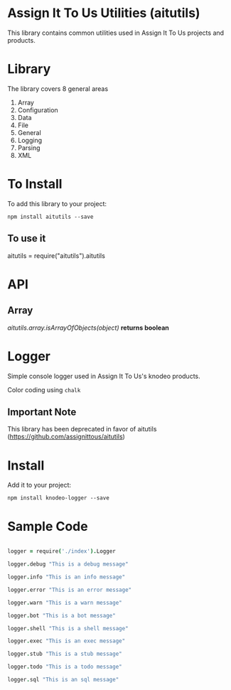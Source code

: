 # Assign It To Us Utilities (aitutils)

This library contains common utilities used in Assign It To Us projects and products.


# Library

The library covers 8 general areas

1. Array
2. Configuration
3. Data
4. File
5. General
6. Logging
7. Parsing
8. XML


# To Install

To add this library to your project:

`npm install aitutils --save`

## To use it

aitutils = require("aitutils").aitutils

# API

## Array

*aitutils.array.isArrayOfObjects(object)*
**returns boolean**




# Logger



Simple console logger used in Assign It To Us's knodeo products.

Color coding using `chalk`

## Important Note

This library has been deprecated in favor of aitutils (https://github.com/assignittous/aitutils)

# Install

Add it to your project:

`npm install knodeo-logger --save`


# Sample Code

```coffeescript

logger = require('./index').Logger

logger.debug "This is a debug message"

logger.info "This is an info message"

logger.error "This is an error message"

logger.warn "This is a warn message"

logger.bot "This is a bot message"

logger.shell "This is a shell message"

logger.exec "This is an exec message"

logger.stub "This is a stub message"

logger.todo "This is a todo message"

logger.sql "This is an sql message"

```